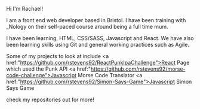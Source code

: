 Hi I'm Rachael!

I am a front end web developer based in Bristol. I have been training with _Nology on their self-paced course around being a full time mum. 

I have been learning, HTML, CSS/SASS, Javascript and React. We have also been learning skills using Git and general working practices such as Agile.

Some of my projects to look at include
<a href:"https://github.com/rstevens92/ReactPunkIpaChallenge">React Page which used the Punk API</a>
<a href:"https://github.com/rstevens92/morse-code-challenge">Javascript Morse Code Translator</a>
<a href:"https://github.com/rstevens92/Simon-Says-Game">Javascript Simon Says Game</a>

check my repositories out for more!
